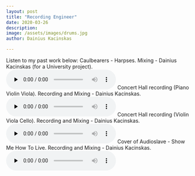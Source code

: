 ```yaml
---
layout: post
title: "Recording Engineer"
date: 2020-03-26
description: 
image: /assets/images/drums.jpg
author: Dainius Kacinskas

---
```

Listen to my past work below:
Caulbearers - Harpses. Mixing - Dainius Kacinskas (for a University project).
<audio controls preload='none'>
  <source src="/assets/audio/CaulbearersHarpses.mp3" type="audio/mpeg" >
  </audio>
Concert Hall recording (Piano Violin Viola). Recording and Mixing - Dainius Kacinskas.
<audio controls preload='none'>
  <source src="/assets/audio/ConcertHall1.wav" type="audio/mpeg">
  </audio>
Concert Hall recording (Violin Viola Cello). Recording and Mixing - Dainius Kacinskas.
<audio controls preload='none'>
  <source src="/assets/audio/ConcertHall2.wav" type="audio/mpeg">
  </audio>
Cover of Audioslave - Show Me How To Live. Recording and Mixing - Dainius Kacinskas.
<audio controls preload='none'>
  <source src="/assets/audio/ShowMeHowToLive.mp3" type="audio/mpeg">
  </audio>

